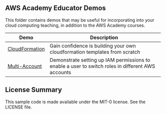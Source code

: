 ## AWS Academy Educator Demos

This folder contains demos that may be useful for incorporating into your cloud computing teaching, in addition to the AWS Academy courses.

| Demo | Description |
|--|--|
| [CloudFormation](./cloudformation) | Gain confidence is building your own cloudformation templates from scratch | 
| [Multi-Account](./multi-account) | Demonstrate setting up IAM permissions to enable a user to switch roles in different AWS accounts |

## License Summary

This sample code is made available under the MIT-0 license. See the LICENSE file.
